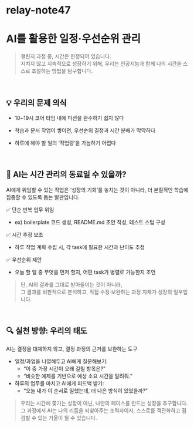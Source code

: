 # relay-note47

# AI를 활용한 일정·우선순위 관리

> 챌린지 과정 중, 시간은 한정되어 있습니다.  
지치지 않고 지속적으로 성장하기 위해, 우리는 인공지능과 함께 나의 시간을 스스로 조절하는 방법을 탐구합니다.

<br />

## 💡 우리의 문제 의식
- 10~19시 코어 타임 내에 미션을 완수하기 쉽지 않다

- 학습과 문서 작업이 쌓이면, 우선순위 결정과 시간 분배가 막막하다

- 하루에 해야 할 일의 ‘작업량’을 가늠하기 어렵다

<br />

## 🤖 AI는 시간 관리의 동료일 수 있을까?
AI에게 위임할 수 있는 작업은 ‘성장의 기회’를 놓치는 것이 아니라, 더 본질적인 학습에 집중할 수 있도록 돕는 발판입니다.

✅ 단순 반복 업무 위임
- ex) boilerplate 코드 생성, README.md 초안 작성, 테스트 스텁 구성  

✅ 시간 추정 보조
- 하루 작업 계획 수립 시, 각 task에 필요한 시간과 난이도 추정  

✅ 우선순위 제안
- 오늘 할 일 중 무엇을 먼저 할지, 어떤 task가 병렬로 가능한지 조언

> 단, AI의 결과를 그대로 받아들이는 것이 아니라,  
그 결과를 비판적으로 분석하고, 직접 수정·보완하는 과정 자체가 성장의 일부입니다.

<br />

## 🔍 실천 방향: 우리의 태도
AI는 결정을 대체하지 않고, 결정 과정의 근거를 보완하는 도구
- 일정/과업을 나열해두고 AI에게 질문해보기:
    - “이 중 가장 시간이 오래 걸릴 항목은?”
    - “비슷한 예제를 기반으로 예상 소요 시간을 알려줘.”
- 하루의 업무를 마치고 AI에게 피드백 받기:
    - “오늘 내가 이 순서로 일했는데, 더 나은 방식이 있었을까?”


> 우리는 시간에 쫓기는 성장이 아닌,  나만의 페이스를 만드는 성장을 추구합니다.  
그 과정에서 AI는 나의 리듬을 되찾아주는 조력자이자, 스스로를 객관화하고 점검할 수 있는 거울이 될 수 있습니다.

